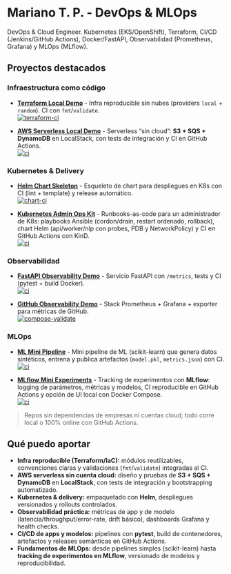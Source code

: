 # Mariano T. P. - DevOps & MLOps

DevOps & Cloud Engineer. Kubernetes (EKS/OpenShift), Terraform, CI/CD (Jenkins/GitHub Actions),
Docker/FastAPI, Observabilidad (Prometheus, Grafana) y MLOps (MLflow).

## Proyectos destacados

### Infraestructura como código
- **[Terraform Local Demo](https://github.com/mariano-tp/terraform-local-demo)** - Infra reproducible sin nubes (providers `local` + `random`). CI con `fmt`/`validate`.  
  [![terraform-ci](https://github.com/mariano-tp/terraform-local-demo/actions/workflows/terraform-ci.yml/badge.svg?branch=main&style=flat-square)](https://github.com/mariano-tp/terraform-local-demo/actions/workflows/terraform-ci.yml)

- **[AWS Serverless Local Demo](https://github.com/mariano-tp/aws-serverless-local-demo)** - Serverless “sin cloud”: **S3 + SQS + DynamoDB** en LocalStack, con tests de integración y CI en GitHub Actions.  
  [![ci](https://github.com/mariano-tp/aws-serverless-local-demo/actions/workflows/ci.yml/badge.svg?branch=main&style=flat-square)](https://github.com/mariano-tp/aws-serverless-local-demo/actions/workflows/ci.yml)

### Kubernetes & Delivery
- **[Helm Chart Skeleton](https://github.com/mariano-tp/helm-chart-skeleton)** - Esqueleto de chart para despliegues en K8s con CI (lint + template) y release automático.  
  [![chart-ci](https://github.com/mariano-tp/helm-chart-skeleton/actions/workflows/chart-ci.yml/badge.svg?branch=main&style=flat-square)](https://github.com/mariano-tp/helm-chart-skeleton/actions/workflows/chart-ci.yml)

- **[Kubernetes Admin Ops Kit](https://github.com/mariano-tp/k8s-admin-ops-kit)** - Runbooks-as-code para un administrador de K8s: playbooks Ansible (cordon/drain, restart ordenado, rollback), chart Helm (api/worker/nlp con probes, PDB y NetworkPolicy) y CI en GitHub Actions con KinD.  
  [![ci](https://github.com/mariano-tp/k8s-admin-ops-kit/actions/workflows/ci.yml/badge.svg?branch=main&style=flat-square)](https://github.com/mariano-tp/k8s-admin-ops-kit/actions/workflows/ci.yml)

### Observabilidad
- **[FastAPI Observability Demo](https://github.com/mariano-tp/fastapi-observability-demo)** - Servicio FastAPI con `/metrics`, tests y CI (pytest + build Docker).  
  [![ci](https://github.com/mariano-tp/fastapi-observability-demo/actions/workflows/ci.yml/badge.svg?branch=main&style=flat-square)](https://github.com/mariano-tp/fastapi-observability-demo/actions/workflows/ci.yml)

- **[GitHub Observability Demo](https://github.com/mariano-tp/github-observability-demo)** - Stack Prometheus + Grafana + exporter para métricas de GitHub.  
  [![compose-validate](https://github.com/mariano-tp/github-observability-demo/actions/workflows/compose-validate.yml/badge.svg?branch=main&style=flat-square)](https://github.com/mariano-tp/github-observability-demo/actions/workflows/compose-validate.yml)

### MLOps
- **[ML Mini Pipeline](https://github.com/mariano-tp/ml-mini-pipeline)** - Mini pipeline de ML (scikit-learn) que genera datos sintéticos, entrena y publica artefactos (`model.pkl`, `metrics.json`) con CI.  
  [![ci](https://github.com/mariano-tp/ml-mini-pipeline/actions/workflows/ci.yml/badge.svg?branch=main&style=flat-square)](https://github.com/mariano-tp/ml-mini-pipeline/actions/workflows/ci.yml)

- **[MLflow Mini Experiments](https://github.com/mariano-tp/mlflow-mini-experiments)** - Tracking de experimentos con **MLflow**: logging de parámetros, métricas y modelos, CI reproducible en GitHub Actions y opción de UI local con Docker Compose.  
  [![ci](https://github.com/mariano-tp/mlflow-mini-experiments/actions/workflows/ci.yml/badge.svg?branch=main&style=flat-square)](https://github.com/mariano-tp/mlflow-mini-experiments/actions/workflows/ci.yml)


> Repos sin dependencias de empresas ni cuentas cloud; todo corre local o 100% online con GitHub Actions.

## Qué puedo aportar
- **Infra reproducible (Terraform/IaC):** módulos reutilizables, convenciones claras y validaciones (`fmt`/`validate`) integradas al CI.
- **AWS serverless sin cuenta cloud:** diseño y pruebas de **S3 + SQS + DynamoDB** en **LocalStack**, con tests de integración y bootstrapping automatizado.
- **Kubernetes & delivery:** empaquetado con **Helm**, despliegues versionados y rollouts controlados.
- **Observabilidad práctica:** métricas de app y de modelo (latencia/throughput/error-rate, drift básico), dashboards Grafana y health checks.
- **CI/CD de apps y modelos:** pipelines con **pytest**, build de contenedores, artefactos y releases semánticas en GitHub Actions.
- **Fundamentos de MLOps:** desde pipelines simples (scikit-learn) hasta **tracking de experimentos en MLflow**, versionado de modelos y reproducibilidad.
